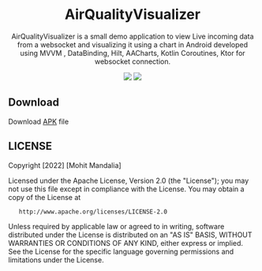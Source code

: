 <h1 align="center">AirQualityVisualizer</h1>
<p align="center">AirQualityVisualizer is a small demo application to view Live incoming data from a websocket and visualizing it using a chart in Android developed 
using MVVM , DataBinding, Hilt, AACharts, Kotlin Coroutines, Ktor for websocket connection.</p>



<p align="center">
<img src="https://user-images.githubusercontent.com/36087806/148697867-7dbe2584-a29d-40ee-942a-cb6c0a30549e.png">
</img><img src="https://user-images.githubusercontent.com/36087806/148697905-0bf49867-36df-402a-9f20-299e841ab993.png"></img>
</p>


## Download

Download [APK](https://github.com/MohitMandalia/AirQualityVisualizer/releases/tag/v1.0-alpha) file


## LICENSE

 Copyright [2022] [Mohit Mandalia]

   Licensed under the Apache License, Version 2.0 (the "License");
   you may not use this file except in compliance with the License.
   You may obtain a copy of the License at

       http://www.apache.org/licenses/LICENSE-2.0

   Unless required by applicable law or agreed to in writing, software
   distributed under the License is distributed on an "AS IS" BASIS,
   WITHOUT WARRANTIES OR CONDITIONS OF ANY KIND, either express or implied.
   See the License for the specific language governing permissions and
   limitations under the License.

